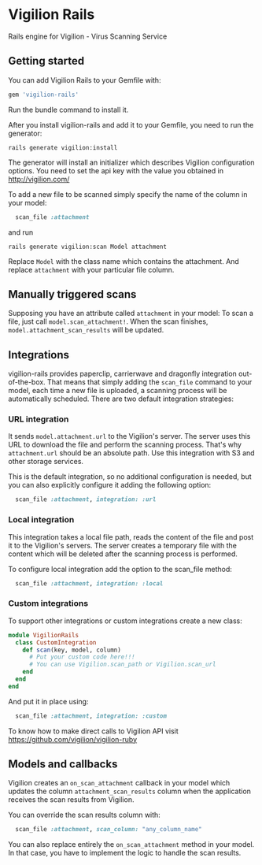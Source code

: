 # Vigilion Rails
Rails engine for Vigilion - Virus Scanning Service

## Getting started

You can add Vigilion Rails to your Gemfile with:

```ruby
gem 'vigilion-rails'
```

Run the bundle command to install it.

After you install vigilion-rails and add it to your Gemfile, you need to run the generator:

```console
rails generate vigilion:install
```

The generator will install an initializer which describes Vigilion configuration options.
You need to set the api key with the value you obtained in http://vigilion.com/

To add a new file to be scanned simply specify the name of the column in your model:

```ruby
  scan_file :attachment
```

and run

```console
rails generate vigilion:scan Model attachment
```

Replace `Model` with the class name which contains the attachment. And replace `attachment` with your particular file column.

## Manually triggered scans

Supposing you have an attribute called `attachment` in your model:
To scan a file, just call `model.scan_attachment!`.
When the scan finishes, `model.attachment_scan_results` will be updated.

## Integrations

vigilion-rails provides paperclip, carrierwave and dragonfly
integration out-of-the-box. That means that simply adding the
`scan_file` command to your model, each time a new file is
uploaded, a scanning process will be automatically scheduled.
There are two default integration strategies:

### URL integration

It sends `model.attachment.url` to the Vigilion's server. The
server uses this URL to download the file and perform the
scanning process. That's why `attachment.url` should be an
absolute path.
Use this integration with S3 and other storage services.

This is the default integration, so no additional configuration
is needed, but you can also explicitly configure it adding the
following option:

```ruby
  scan_file :attachment, integration: :url
```

### Local integration

This integration takes a local file path, reads the content of
the file and post it to the Vigilion's servers. The server
creates a temporary file with the content which will be deleted
after the scanning process is performed.

To configure local integration add the option to the scan_file
method:
```ruby
  scan_file :attachment, integration: :local
```

### Custom integrations

To support other integrations or custom integrations create a
new class:

```ruby
module VigilionRails
  class CustomIntegration
    def scan(key, model, column)
      # Put your custom code here!!!
      # You can use Vigilion.scan_path or Vigilion.scan_url
    end
  end
end
```

And put it in place using:
```ruby
  scan_file :attachment, integration: :custom
```

To know how to make direct calls to Vigilion API visit
https://github.com/vigilion/vigilion-ruby

## Models and callbacks

Vigilion creates an `on_scan_attachment` callback in your model
which updates the column `attachment_scan_results` column when
the application receives the scan results from Vigilion.

You can override the scan results column with:

```ruby
  scan_file :attachment, scan_column: "any_column_name"
```

You can also replace entirely the `on_scan_attachment` method
in your model. In that case, you have to implement the logic to
handle the scan results.
